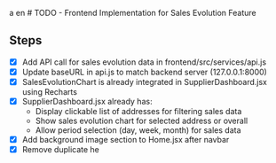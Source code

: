 a en # TODO - Frontend Implementation for Sales Evolution Feature

## Steps
- [x] Add API call for sales evolution data in frontend/src/services/api.js
- [x] Update baseURL in api.js to match backend server (127.0.0.1:8000)
- [x] SalesEvolutionChart is already integrated in SupplierDashboard.jsx using Recharts
- [x] SupplierDashboard.jsx already has:
  - Display clickable list of addresses for filtering sales data
  - Show sales evolution chart for selected address or overall
  - Allow period selection (day, week, month) for sales data
- [x] Add background image section to Home.jsx after navbar
- [x] Remove duplicate he